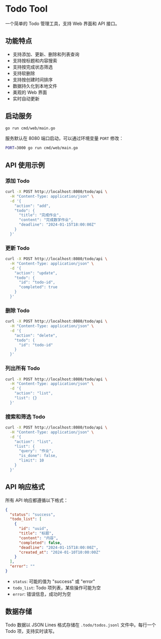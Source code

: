 # Todo Tool

一个简单的 Todo 管理工具，支持 Web 界面和 API 接口。

## 功能特点

- 支持添加、更新、删除和列表查询
- 支持按标题和内容搜索
- 支持按完成状态筛选
- 支持软删除
- 支持按创建时间排序
- 数据持久化到本地文件
- 美观的 Web 界面
- 实时自动更新

## 启动服务

```bash
go run cmd/web/main.go
```

服务默认在 8080 端口启动，可以通过环境变量 `PORT` 修改：

```bash
PORT=3000 go run cmd/web/main.go
```

## API 使用示例

### 添加 Todo

```bash
curl -X POST http://localhost:8080/todo/api \
  -H "Content-Type: application/json" \
  -d '{
    "action": "add",
    "todo": {
      "title": "完成作业",
      "content": "完成数学作业",
      "deadline": "2024-01-15T18:00:00Z"
    }
  }'
```

### 更新 Todo

```bash
curl -X POST http://localhost:8080/todo/api \
  -H "Content-Type: application/json" \
  -d '{
    "action": "update",
    "todo": {
      "id": "todo-id",
      "completed": true
    }
  }'
```

### 删除 Todo

```bash
curl -X POST http://localhost:8080/todo/api \
  -H "Content-Type: application/json" \
  -d '{
    "action": "delete",
    "todo": {
      "id": "todo-id"
    }
  }'
```

### 列出所有 Todo

```bash
curl -X POST http://localhost:8080/todo/api \
  -H "Content-Type: application/json" \
  -d '{
    "action": "list",
    "list": {}
  }'
```

### 搜索和筛选 Todo

```bash
curl -X POST http://localhost:8080/todo/api \
  -H "Content-Type: application/json" \
  -d '{
    "action": "list",
    "list": {
      "query": "作业",
      "is_done": false,
      "limit": 10
    }
  }'
```

## API 响应格式

所有 API 响应都遵循以下格式：

```json
{
  "status": "success",
  "todo_list": [
    {
      "id": "uuid",
      "title": "标题",
      "content": "内容",
      "completed": false,
      "deadline": "2024-01-15T18:00:00Z",
      "created_at": "2024-01-10T10:00:00Z"
    }
  ],
  "error": ""
}
```

- `status`: 可能的值为 "success" 或 "error"
- `todo_list`: Todo 项列表，某些操作可能为空
- `error`: 错误信息，成功时为空

## 数据存储

Todo 数据以 JSON Lines 格式存储在 `.todo/todos.jsonl` 文件中。每行一个 Todo 项，支持实时读写。 